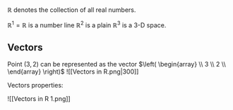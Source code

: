 $\mathbb{R}$ denotes the collection of all real numbers.

$\mathbb{R}^1 = \mathbb{R}$ is a number line
$\mathbb{R}^2$ is a plain
$\mathbb{R}^3$ is a 3-D space.

## Vectors

Point $\left( 3 , 2 \right)$ can be represented as the vector $\left( \begin{array} \\ 3 \\ 2 \\ \end{array} \right)$
![[Vectors in R.png|300]]

Vectors properties:

![[Vectors in R 1.png]]

